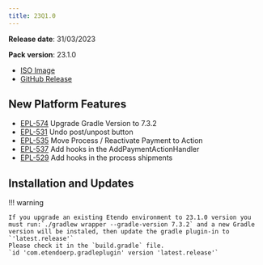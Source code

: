 ```yaml
---
title: 23Q1.0
---
```

**Release date**: 31/03/2023

**Pack version**: 23.1.0
- [ISO Image](https://etendo-appliances.s3.eu-west-1.amazonaws.com/etendo/iso/etendo-23Q1.3.iso)
- [GitHub Release](https://github.com/etendosoftware/etendo_core/releases/tag/23.1.0)

## New Platform Features

- [EPL-574](/docs/whats-new/release-notes/etendo-classic/versions/details/23Q1-0-details#epl-574) Upgrade Gradle Version to 7.3.2
- [EPL-531](/docs/whats-new/release-notes/etendo-classic/versions/details/23Q1-0-details#epl-531) Undo post/unpost button
- [EPL-535](/docs/whats-new/release-notes/etendo-classic/versions/details/23Q1-0-details#epl-535) Move Process / Reactivate Payment to Action
- [EPL-537](/docs/whats-new/release-notes/etendo-classic/versions/details/23Q1-0-details#epl-537) Add hooks in the AddPaymentActionHandler
- [EPL-529](/docs/whats-new/release-notes/etendo-classic/versions/details/23Q1-0-details#epl-529) Add hooks in the process shipments


## Installation and Updates

!!! warning

    If you upgrade an existing Etendo environment to 23.1.0 version you must run:`./gradlew wrapper --gradle-version 7.3.2` and a new Gradle version will be instaled, then update the gradle plugin-in to `'latest.release'`
    Please check it in the `build.gradle` file.
    `id 'com.etendoerp.gradleplugin' version 'latest.release'`
